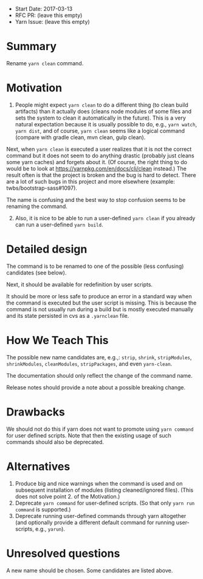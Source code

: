 - Start Date: 2017-03-13
- RFC PR: (leave this empty)
- Yarn Issue: (leave this empty)

# Summary

Rename `yarn clean` command.

# Motivation

1. People might expect `yarn clean` to do a different thing (to clean build artifacts) 
than it actually does 
(cleans node modules of some files and sets the system to clean it automatically in the future). 
This is a very natural expectation because it is usually possible to do, e.g., 
`yarn watch`, `yarn dist`, and of course, `yarn clean` seems like a logical command 
(compare with gradle clean, mvn clean, gulp clean).

 Next, when `yarn clean` is executed a user realizes that it is not the correct command 
but it does not seem to do anything drastic (probably just cleans some yarn caches) and 
forgets about it. 
(Of course, the right thing to do would be to look at https://yarnpkg.com/en/docs/cli/clean instead.) 
The result often is that the project is broken and the bug is hard to detect. 
There are a lot of such bugs in this project and more elsewhere (example: twbs/bootstrap-sass#1097).

 The name is confusing and the best way to stop confusion seems to be renaming the command.

2. Also, it is nice to be able to run a user-defined `yarn clean` if you already can run a user-defined `yarn build`.

# Detailed design
The command is to be renamed to one of the possible (less confusing) candidates (see below).

Next, it should be available for redefinition by user scripts.

It should be more or less safe to produce an error in a standard way when the command
is executed but the user script is missing. This is because the command is not usually run
during a build but is mostly executed manually and its state persisted in cvs as a `.yarnclean` file.


# How We Teach This

The possible new name candidates are, e.g.,:
`strip`, `shrink`, `stripModules`, `shrinkModules`, `cleanModules`,
`stripPackages`, and even `yarn-clean`.

The documentation should only reflect the change of the command name.

Release notes should provide a note about a possible breaking change.

# Drawbacks

We should not do this if yarn does not want to promote using `yarn command`
for user defined scripts. Note that then the existing usage of such commands 
should also be deprecated.

# Alternatives
1. Produce big and nice warnings when the command is used 
and on subsequent installation of modules (listing cleaned/ignored files).
(This does not solve point 2. of the Motivation.)
2. Deprecate `yarn command` for user-defined scripts. (So that only `yarn run command` is supported.)
3. Deprecate running user-defined commands through yarn altogether (and optionally provide
a different default command for running user-scripts, e.g., `yarun`).

# Unresolved questions
A new name should be chosen. Some candidates are listed above.
